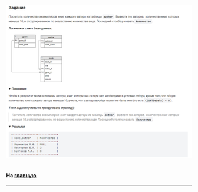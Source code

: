 

<img src="../art/2.2.5.task.png" alt="solution" >

```sql 

```
#### На [главную](https://github.com/BEPb/stepik_sql#readme)

---


